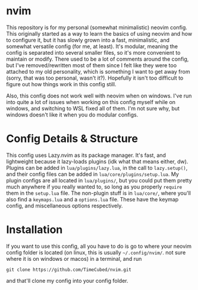 # nvim

This repository is for my personal (somewhat minimalistic) neovim config. This originally started as
a way to learn the basics of using neovim and how to configure it, but it has slowly grown into a
fast, minimalistic, and somewhat versatile config (for me, at least). It's modular, meaning the
config is separated into several smaller files, so it's more convenient to maintain or modify. There
used to be a lot of comments around the config, but I've removed/rewritten most of them since I felt
like they were too attached to my old personality, which is something I want to get away from
(sorry, that was too personal, wasn't it?). Hopefully it isn't too difficult to figure out how
things work in this config still.

Also, this config does not work well with neovim when on windows. I've run into quite a lot of
issues when working on this config myself while on windows, and switching to WSL fixed all of them.
I'm not sure why, but windows doesn't like it when you do modular configs.

# Config Details & Structure

This config uses Lazy.nvim as its package manager. It's fast, and lightweight because it lazy-loads
plugins (idk what that means either, dw). Plugins can be added in `lua/plugins/lazy.lua`, in the
call to `lazy.setup()`, and their config files can be added in `lua/core/plugins/setup.lua`. My
plugin configs are all located in `lua/plugins/`, but you could put them pretty much anywhere if you
really wanted to, so long as you properly `require` them in the `setup.lua` file. The non-plugin
stuff is in `lua/core/`, where you'll also find a `keymaps.lua` and a `options.lua` file. These have
the keymap config, and miscellaneous options respectively.

# Installation

If you want to use this config, all you have to do is go to where your neovim config folder is
located (on linux, this is usually `~/.config/nvim/`. not sure where it is on windows or macos) in a
terminal, and run
```
git clone https://github.com/TimeCubed/nvim.git
```
and that'll clone my config into your config folder.
